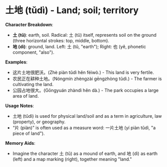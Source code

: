 # **土地 (tǔdì) - Land; soil; territory**

**Character Breakdown**:  
- **土 (tǔ)**: earth, soil. Radical: 土 (tǔ) itself, represents soil on the ground (three horizontal strokes: top, middle, bottom).  
- **地 (dì)**: ground, land. Left: 土 (tǔ, "earth"); Right: 也 (yě, phonetic component, "also").

**Examples**:  
- 这片土地很肥沃。(Zhè piàn tǔdì hěn féiwò.) - This land is very fertile.  
- 农民正在耕种土地。(Nóngmín zhèngzài gēngzhòng tǔdì.) - The farmer is cultivating the land.  
- 公园占地很大。(Gōngyuán zhàndì hěn dà.) - The park occupies a large area of land.

**Usage Notes**:  
- 土地 (tǔdì) is used for physical land/soil and as a term in agriculture, law (property), or geography.  
- “片 (piàn)” is often used as a measure word: 一片土地 (yí piàn tǔdì, "a piece of land").

**Memory Aids**:  
- Imagine the character 土 (tǔ) as a mound of earth, and 地 (dì) as earth (left) and a map marking (right), together meaning "land."